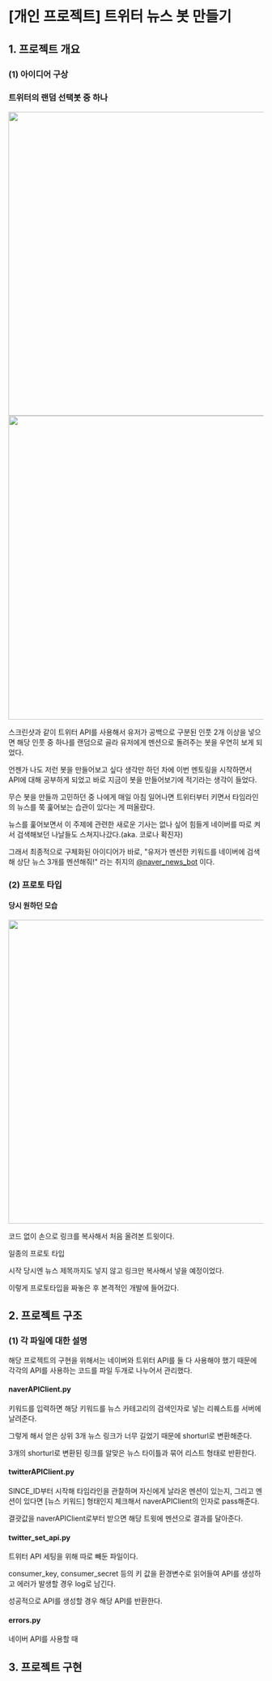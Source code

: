 # [개인 프로젝트] 트위터 뉴스 봇 만들기

## 1. 프로젝트 개요

### (1) 아이디어 구상

### 트위터의 랜덤 선택봇 중 하나

<p align="center">
<img width="600" src="https://user-images.githubusercontent.com/50102137/83377369-5d4d4b00-a410-11ea-9c46-3554baf23925.png">
<img width="600" src="https://user-images.githubusercontent.com/50102137/83377382-62aa9580-a410-11ea-8777-cb255806bc3b.png">
</p>

스크린샷과 같이 트위터 API를 사용해서 유저가 공백으로 구분된 인풋 2개 이상을 넣으면 해당 인풋 중 하나를 랜덤으로 골라 유저에게 멘션으로 돌려주는 봇을 우연히 보게 되었다.

언젠가 나도 저런 봇을 만들어보고 싶다 생각만 하던 차에 이번 멘토링을 시작하면서 API에 대해 공부하게 되었고 바로 지금이 봇을 만들어보기에 적기라는 생각이 들었다.

무슨 봇을 만들까 고민하던 중 나에게 매일 아침 일어나면 트위터부터 키면서 타임라인의 뉴스를 쭉 훑어보는 습관이 있다는 게 떠올랐다.

뉴스를 훑어보면서 이 주제에 관련한 새로운 기사는 없나 싶어 힘들게 네이버를 따로 켜서 검색해보던 나날들도 스쳐지나갔다.(aka. 코로나 확진자)

그래서 최종적으로 구체화된 아이디어가 바로, "유저가 멘션한 키워드를 네이버에 검색해 상단 뉴스 3개를 멘션해줘!" 라는 취지의 [@naver_news_bot](https://twitter.com/naver_news_bot) 이다.

### (2) 프로토 타입

#### 당시 원하던 모습

<p align="center">
<img width="600" src="https://user-images.githubusercontent.com/50102137/83378109-ae5e3e80-a412-11ea-94eb-d8c7e857a7b5.png">
</p>

코드 없이 손으로 링크를 복사해서 처음 올려본 트윗이다.

일종의 프로토 타입

시작 당시엔 뉴스 제목까지도 넣지 않고 링크만 복사해서 넣을 예정이었다.

이렇게 프로토타입을 짜놓은 후 본격적인 개발에 들어갔다.

## 2. 프로젝트 구조

### (1) 각 파일에 대한 설명

해당 프로젝트의 구현을 위해서는 네이버와 트위터 API를 둘 다 사용해야 했기 때문에 각각의 API를 사용하는 코드를 파일 두개로 나누어서 관리했다.

#### naverAPIClient.py

키워드를 입력하면 해당 키워드를 뉴스 카테고리의 검색인자로 넣는 리퀘스트를 서버에 날려준다.

그렇게 해서 얻은 상위 3개 뉴스 링크가 너무 길었기 때문에 shorturl로 변환해준다.

3개의 shorturl로 변환된 링크를 알맞은 뉴스 타이틀과 묶어 리스트 형태로 반환한다.

#### twitterAPIClient.py

SINCE_ID부터 시작해 타임라인을 관찰하며 자신에게 날라온 멘션이 있는지, 그리고 멘션이 있다면 [뉴스 키워드] 형태인지 체크해서 naverAPIClient의 인자로 pass해준다.

결괏값을 naverAPIClient로부터 받으면 해당 트윗에 멘션으로 결과를 달아준다.

#### twitter_set_api.py

트위터 API 세팅을 위해 따로 빼둔 파일이다.

consumer_key, consumer_secret 등의 키 값을 환경변수로 읽어들여 API를 생성하고 에러가 발생할 경우 log로 남긴다.

성공적으로 API를 생성할 경우 해당 API를 반환한다.

#### errors.py

네이버 API를 사용할 때 

## 3. 프로젝트 구현

